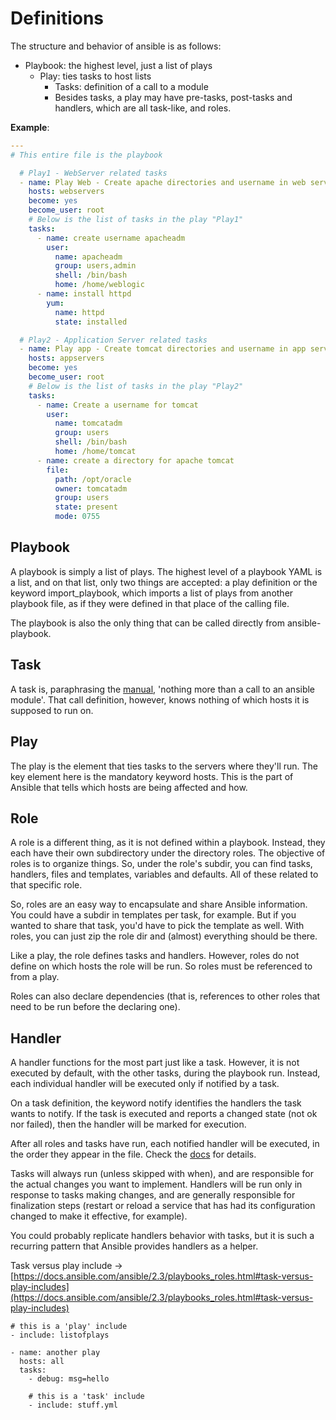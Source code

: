 # Definitions

The structure and behavior of ansible is as follows:

- Playbook: the highest level, just a list of plays
  - Play: ties tasks to host lists
    - Tasks: definition of a call to a module
    - Besides tasks, a play may have pre-tasks, post-tasks and handlers, which are all task-like, and roles.

**Example**:

```yaml
---
# This entire file is the playbook

  # Play1 - WebServer related tasks
  - name: Play Web - Create apache directories and username in web servers
    hosts: webservers
    become: yes
    become_user: root
    # Below is the list of tasks in the play "Play1"
    tasks:
      - name: create username apacheadm
        user:
          name: apacheadm
          group: users,admin
          shell: /bin/bash
          home: /home/weblogic
      - name: install httpd
        yum:
          name: httpd
          state: installed

  # Play2 - Application Server related tasks
  - name: Play app - Create tomcat directories and username in app servers
    hosts: appservers
    become: yes
    become_user: root
    # Below is the list of tasks in the play "Play2"
    tasks:
      - name: Create a username for tomcat
        user:
          name: tomcatadm
          group: users
          shell: /bin/bash
          home: /home/tomcat
      - name: create a directory for apache tomcat
        file:
          path: /opt/oracle
          owner: tomcatadm
          group: users
          state: present
          mode: 0755
```

## Playbook

A playbook is simply a list of plays. The highest level of a playbook YAML is a list, and on that list, only two things are accepted: a play definition or the keyword import_playbook, which imports a list of plays from another playbook file, as if they were defined in that place of the calling file.

The playbook is also the only thing that can be called directly from ansible-playbook.

## Task

A task is, paraphrasing the [manual](https://docs.ansible.com/ansible/latest/user_guide/playbooks_intro.html#playbook-language-example), 'nothing more than a call to an ansible module'. That call definition, however, knows nothing of which hosts it is supposed to run on.

## Play

The play is the element that ties tasks to the servers where they'll run. The key element here is the mandatory keyword hosts. This is the part of Ansible that tells which hosts are being affected and how.

## Role

A role is a different thing, as it is not defined within a playbook. Instead, they each have their own subdirectory under the directory roles. The objective of roles is to organize things. So, under the role's subdir, you can find tasks, handlers, files and templates, variables and defaults. All of these related to that specific role.

So, roles are an easy way to encapsulate and share Ansible information. You could have a subdir in templates per task, for example. But if you wanted to share that task, you'd have to pick the template as well. With roles, you can just zip the role dir and (almost) everything should be there.

Like a play, the role defines tasks and handlers. However, roles do not define on which hosts the role will be run. So roles must be referenced to from a play.

Roles can also declare dependencies (that is, references to other roles that need to be run before the declaring one).

## Handler

A handler functions for the most part just like a task. However, it is not executed by default, with the other tasks, during the playbook run. Instead, each individual handler will be executed only if notified by a task.

On a task definition, the keyword notify identifies the handlers the task wants to notify. If the task is executed and reports a changed state (not ok nor failed), then the handler will be marked for execution.

After all roles and tasks have run, each notified handler will be executed, in the order they appear in the file. Check the [docs](https://docs.ansible.com/ansible/latest/user_guide/playbooks_handlers.html) for details.

Tasks will always run (unless skipped with when), and are responsible for the actual changes you want to implement. Handlers will be run only in response to tasks making changes, and are generally responsible for finalization steps (restart or reload a service that has had its configuration changed to make it effective, for example).

You could probably replicate handlers behavior with tasks, but it is such a recurring pattern that Ansible provides handlers as a helper.

Task versus play include → [https://docs.ansible.com/ansible/2.3/playbooks_roles.html#task-versus-play-includes](https://docs.ansible.com/ansible/2.3/playbooks_roles.html#task-versus-play-includes)

```ansible
# this is a 'play' include
- include: listofplays

- name: another play
  hosts: all
  tasks:
    - debug: msg=hello

    # this is a 'task' include
    - include: stuff.yml
```
